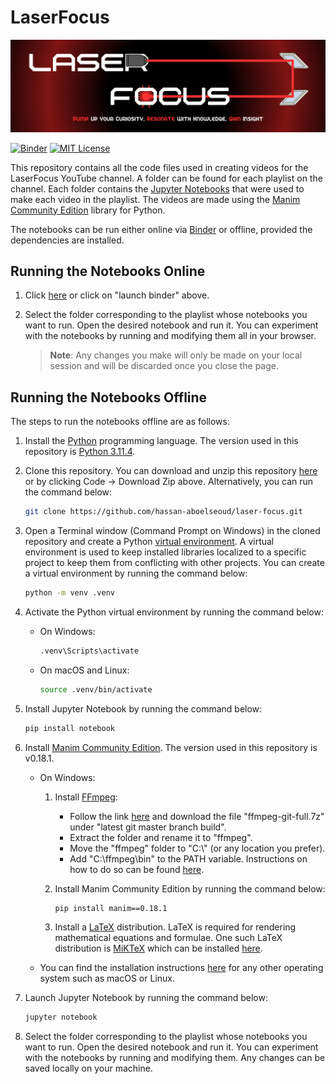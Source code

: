 # LaserFocus
[![Channel Banner](images/Channel%20Banner.png)](https://www.youtube.com/@laserfocus314)

[![Binder](https://mybinder.org/badge_logo.svg)](https://mybinder.org/v2/gh/hassan-aboelseoud/laser-focus.git/HEAD)
[![MIT License](https://img.shields.io/badge/license-MIT-blue.svg?style=flat)](http://choosealicense.com/licenses/mit/)

This repository contains all the code files used in creating videos for the LaserFocus YouTube channel. A folder can be found for each playlist on the channel. Each folder contains the [Jupyter Notebooks](https://jupyter.org/) that were used to make each video in the playlist. The videos are made using the [Manim Community Edition](https://docs.manim.community/en/stable/) library for Python.


The notebooks can be run either online via [Binder](https://mybinder.org/) or offline, provided the dependencies are installed.

## Running the Notebooks Online
1. Click [here](https://mybinder.org/v2/gh/hassan-aboelseoud/laser-focus.git/HEAD) or click on "launch binder" above.
2. Select the folder corresponding to the playlist whose notebooks you want to run. Open the desired notebook and run it. You can experiment with the notebooks by running and modifying them all in your browser.

    > **Note**: Any changes you make will only be made on your local session and will be discarded once you close the page.


## Running the Notebooks Offline
The steps to run the notebooks offline are as follows:
1. Install the [Python](https://www.python.org/) programming language. The version used in this repository is [Python 3.11.4](https://www.python.org/downloads/release/python-3114/).
2. Clone this repository. You can  download and unzip this repository [here](https://github.com/hassan-aboelseoud/laser-focus/archive/refs/heads/main.zip) or by clicking Code -> Download Zip above. Alternatively, you can run the command below:

    ```sh
    git clone https://github.com/hassan-aboelseoud/laser-focus.git
    ```
3. Open a Terminal window (Command Prompt on Windows) in the cloned repository and create a Python [virtual environment](https://docs.python.org/3/tutorial/venv.html). A virtual environment is used to keep installed libraries localized to a specific project to keep them from conflicting with other projects. You can create a virtual environment by running the command below:

    ```sh
    python -m venv .venv
    ``` 
4. Activate the Python virtual environment by running the command below:
    * On Windows:

        ```sh
        .venv\Scripts\activate
        ```
    * On macOS and Linux:

        ```sh
        source .venv/bin/activate
        ```
5. Install Jupyter Notebook by running the command below:
    ```sh
    pip install notebook
    ```
6. Install [Manim Community Edition](https://docs.manim.community/en/stable/). The version used in this repository is v0.18.1.
    * On Windows:
        1. Install [FFmpeg](https://www.ffmpeg.org/):
            * Follow the link [here](https://www.gyan.dev/ffmpeg/builds/) and download the file "ffmpeg-git-full.7z" under "latest git master branch build".
            * Extract the folder and rename it to "ffmpeg".
            * Move the "ffmpeg" folder to "C:\\" (or any location you prefer).
            * Add "C:\ffmpeg\bin" to the PATH variable. Instructions on how to do so can be found [here](https://www.architectryan.com/2018/03/17/add-to-the-path-on-windows-10/).
        2. Install Manim Community Edition by running the command below:

            ```sh
            pip install manim==0.18.1
            ```
        3. Install a [LaTeX](https://www.latex-project.org/) distribution. LaTeX is required for rendering mathematical equations and formulae. One such LaTeX distribution is [MiKTeX](https://miktex.org/) which can be installed [here](https://miktex.org/download).
    * You can find the installation instructions [here](https://docs.manim.community/en/stable/installation.html) for any other operating system such as macOS or Linux.
7. Launch Jupyter Notebook by running the command below:

    ```sh
    jupyter notebook
    ```
8. Select the folder corresponding to the playlist whose notebooks you want to run. Open the desired notebook and run it. You can experiment with the notebooks by running and modifying them. Any changes can be saved locally on your machine.